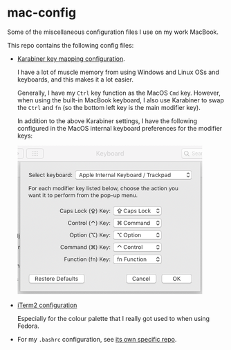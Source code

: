 # mac-config
Some of the miscellaneous configuration files I use on my work MacBook.

This repo contains the following config files:

* [Karabiner key mapping configuration](karabiner/).

  I have a lot of muscle memory from using Windows and Linux OSs and keyboards, and this makes it a lot easier.
  
  Generally, I have my `Ctrl` key function as the MacOS `Cmd` key. However, when using the built-in MacBook keyboard, I also use Karabiner to swap the `Ctrl` and `fn` (so the bottom left key is the main modifier key).
  
  In addition to the above Karabiner settings, I have the following configured in the MacOS internal keyboard preferences for the modifier keys:
  
  ![Keyboard settings](keyboardsettings.png)
* [iTerm2 configuration](iterm2/)
  
  Especially for the colour palette that I really got used to when using Fedora.
* For my `.bashrc` configuration, see [its own specific repo](https://github.com/lucascosti/bashrc).
